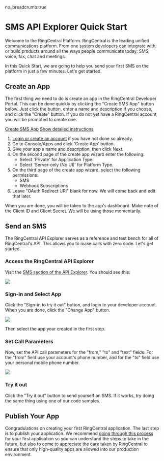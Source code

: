 no_breadcrumb:true

# SMS API Explorer Quick Start

Welcome to the RingCentral Platform. RingCentral is the leading unified communications platform. From one system developers can integrate with, or build products around all the ways people communicate today: SMS, voice, fax, chat and meetings.

In this Quick Start, we are going to help you send your first SMS on the platform in just a few minutes. Let's get started.

## Create an App

The first thing we need to do is create an app in the RingCentral Developer Portal. This can be done quickly by clicking the "Create SMS App" button below. Just click the button, enter a name and description if you choose, and click the "Create" button. If you do not yet have a RingCentral account, you will be prompted to create one.

<a target="_new" href="https://developer.ringcentral.com/new-app?name=SMS+Quick+Start+App&desc=A+simple+app+to+demo+sending+an+SMS+on+RingCentral&public=false&type=ServerOther&carriers=7710,7310,3420&permissions=SMS,ReadMessages&redirectUri=" class="btn btn-primary">Create SMS App</a>
<a class="btn-link btn-collapse" data-toggle="collapse" href="#create-app-instructions" role="button" aria-expanded="false" aria-controls="create-app-instructions">Show detailed instructions</a>

<div class="collapse" id="create-app-instructions">
<ol>
<li><a href="https://developer.ringcentral.com/login.html#/">Login or create an account</a> if you have not done so already.</li>
<li>Go to Console/Apps and click 'Create App' button.</li>
<li>Give your app a name and description, then click Next.</li>
<li>On the second page of the create app wizard enter the following:
  <ul>
  <li>Select 'Private' for Application Type.</li>
  <li>Select 'Server-only (No UI)' for Platform Type.</li>
  </ul>
  </li>
<li>On the third page of the create app wizard, select the following permissions:
  <ul>
    <li>SMS</li>
    <li>Webhook Subscriptions</li>
  </ul>
  </li>
<li>Leave "OAuth Redirect URI" blank for now. We will come back and edit that later.</li>
</ol>
</div>

When you are done, you will be taken to the app's dashboard. Make note of the Client ID and Client Secret. We will be using those momentarily.

## Send an SMS

The RingCentral API Explorer serves as a reference and test bench for all of RingCentral's API. This allows you to make calls with zero code. Let's get started.

### Access the RingCentral API Explorer

Visit the [SMS section of the API Explorer](https://developer.ringcentral.com/api-reference#SMS-and-MMS-sendSMS). You should see this:

<img src="../../../img/api-expl-sms.png" class="img-fluid">

### Sign-in and Select App

Click the "Sign-in to try it out" button, and login to your developer account. When you are done, click the "Change App" button.

<img src="../../../img/api-expl-change.png" class="img-fluid">

Then select the app your created in the first step.

### Set Call Parameters

Now, set the API call parameters for the "from," "to" and "text" fields. For the "from" field use your account's phone number, and for the "to" field use your personal mobile phone number.

<img src="../../../img/api-expl-params.png" class="img-fluid">

### Try it out

Click the "Try it out" button to send yourself an SMS. If it works, try doing the same thing using one of our code samples.

## Publish Your App

Congradulations on creating your first RingCentral application. The last step is to publish your application. We recommend [going through this process](../../../basics/app-gallery) for your first application so you can understand the steps to take in the future, but also to come to appreciate the care taken by RingCentral to ensure that only high-quality apps are allowed into our production environment.
